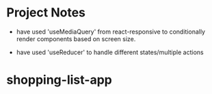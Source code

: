 # Project Notes

* have used 'useMediaQuery' from react-responsive to conditionally render components based on screen size.

* have used 'useReducer' to handle different states/multiple actions


# shopping-list-app
